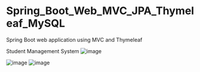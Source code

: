 # Spring_Boot_Web_MVC_JPA_Thymeleaf_MySQL
Spring Boot web application using MVC and Thymeleaf

Student Management System
![image](https://github.com/Sanjayskb/Spring_Boot_Web_MVC_JPA_Thymeleaf_MySQL/assets/59079149/1ccd1ba4-334f-449e-b167-24772a83edf8)

![image](https://github.com/Sanjayskb/Spring_Boot_Web_MVC_JPA_Thymeleaf_MySQL/assets/59079149/22aa3ad8-4ff8-40a5-86e0-8faad65a16a2)
![image](https://github.com/Sanjayskb/Spring_Boot_Web_MVC_JPA_Thymeleaf_MySQL/assets/59079149/bd567cd8-0702-47b3-8082-74ecf9273ef9)
